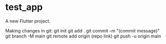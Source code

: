 # test_app

A new Flutter project.

Making changes in git:
git init
git add .
git commit -m "(commit message)"
git branch -M main
git remote add origin (repo link)
git push -u origin main